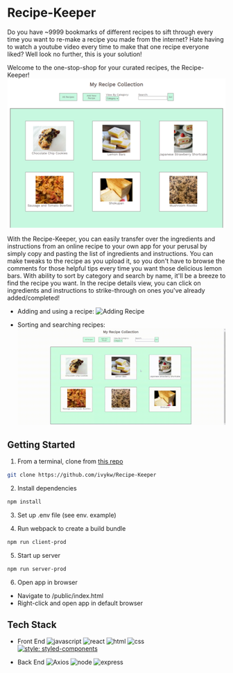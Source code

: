 # Recipe-Keeper
Do you have ~9999 bookmarks of different recipes to sift through every time you want to re-make a recipe you made from the internet? Hate having to watch a youtube video every time to make that one recipe everyone liked? Well look no further, this is your solution!

Welcome to the one-stop-shop for your curated recipes, the Recipe-Keeper!
![Main Overview](/ReadMeDocs/MainOverview.PNG)

With the Recipe-Keeper, you can easily transfer over the ingredients and instructions from an online recipe to your own app for your perusal by simply copy and pasting the list of ingredients and instructions. You can make tweaks to the recipe as you upload it, so you don't have to browse the comments for those helpful tips every time you want those delicious lemon bars. With ability to sort by category and search by name, it'll be a breeze to find the recipe you want. In the recipe details view, you can click on ingredients and instructions to strike-through on ones you've already added/completed!

- Adding and using a recipe:
![Adding Recipe](/ReadMeDocs/AddingRecipe.gif)

- Sorting and searching recipes:
![Sorting and Searching Recipes](/ReadMeDocs/SortAndSearch.gif)

## Getting Started
1. From a terminal, clone from [this repo](https://github.com/ivykw/Recipe-Keeper)

```bash
git clone https://github.com/ivykw/Recipe-Keeper
```

2. Install dependencies

```bash
npm install
```

3. Set up .env file (see env. example)

4. Run webpack to create a build bundle

```bash
npm run client-prod
```

5. Start up server

```bash
npm run server-prod
```

6. Open app in browser

- Navigate to /public/index.html
- Right-click and open app in default browser


## Tech Stack
- Front End
![javascript](https://img.shields.io/badge/JavaScript-323330?style=for-the-badge&logo=javascript&logoColor=F7DF1E)
![react](https://img.shields.io/badge/React-20232A?style=for-the-badge&logo=react&logoColor=61DAFB)
![html](https://img.shields.io/badge/HTML5-E34F26?style=for-the-badge&logo=html5&logoColor=white)
![css](https://img.shields.io/badge/CSS3-1572B6?style=for-the-badge&logo=css3&logoColor=white)
[![style: styled-components](https://img.shields.io/badge/style-%F0%9F%92%85%20styled--components-orange.svg?colorB=daa357&colorA=db748e)](https://github.com/styled-components/styled-components)

- Back End
![Axios](https://img.shields.io/badge/Axios-HTTP%20Requests-orange)
![node](https://img.shields.io/badge/Node.js-339933?style=for-the-badge&logo=nodedotjs&logoColor=white)
![express](https://img.shields.io/badge/Express.js-000000?style=for-the-badge&logo=express&logoColor=white)